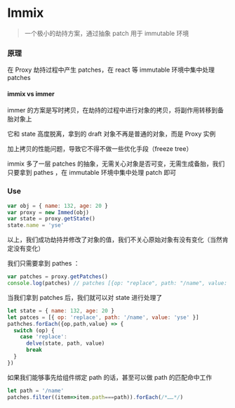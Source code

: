 # Immix

> 一个极小的劫持方案，通过抽象 patch 用于 immutable 环境

### 原理

在 Proxy 劫持过程中产生 patches，在 react 等 immutable 环境中集中处理 patches

#### immix vs immer

immer 的方案是写时拷贝，在劫持的过程中进行对象的拷贝，将副作用转移到备胎对象上

它和 state 高度脱离，拿到的 draft 对象不再是普通的对象，而是 Proxy 实例

加上拷贝的性能问题，导致它不得不做一些优化手段（freeze tree）

immix 多了一层 patches 的抽象，无需关心对象是否可变，无需生成备胎，我们只要拿到 pathes ，在 immutable 环境中集中处理 patch 即可

### Use

```js
var obj = { name: 132, age: 20 }
var proxy = new Immed(obj)
var state = proxy.getState()
state.name = 'yse'
```

以上，我们成功劫持并修改了对象的值，我们不关心原始对象有没有变化（当然肯定没有变化）

我们只需要拿到 pathes ：

```js
var patches = proxy.getPatches()
console.log(patches) // patches [{op: "replace", path: "/name", value: "yse"}]
```

当我们拿到 patches 后，我们就可以对 state 进行处理了

```js
let state = { name: 132, age: 20 }
let patces = [{ op: 'replace', path: '/name', value: 'yse' }]
pathches.forEach({op,path,value} => {
  switch (op) {
    case 'replace':
      delve(state, path, value)
      break
  }
})
```

如果我们能够事先给组件绑定 path 的话，甚至可以做 path 的匹配命中工作
```js
let path = '/name'
patches.filter((item=>item.path===path)).forEach(/*……*/)
```

